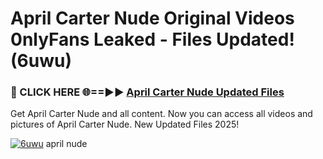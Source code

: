 # April Carter Nude Original Videos 0nlyFans Leaked - Files Updated! (6uwu)

<h3>🔴 CLICK HERE 🌐==►► <a href="https://tinyurl.com/5h6xmrr3" rel="nofollow">April Carter Nude Updated Files</a></h3>

Get April Carter Nude and all content. Now you can access all videos and pictures of April Carter Nude. New Updated Files 2025!

[![6uwu](https://i.imgur.com/KVD873Z.gif)](https://tinyurl.com/5h6xmrr3)
april nude